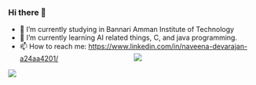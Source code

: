 ### Hi there 👋

- 🔭 I’m currently studying in Bannari Amman Institute of Technology
- 🌱 I’m currently learning AI related things, C, and java programming.
- 📫 How to reach me: https://www.linkedin.com/in/naveena-devarajan-a24aa4201/
<img src="https://github-readme-stats.vercel.app/api?username=Naveenadevarajan&&show_icons=true&title_color=ffffff&icon_color=bb2acf&text_color=daf7dc&bg_color=151515" style="margin-left:150px;"></img>
<img src="https://github-readme-streak-stats.herokuapp.com/?user=Naveenadevarajan&theme=dark"/>
